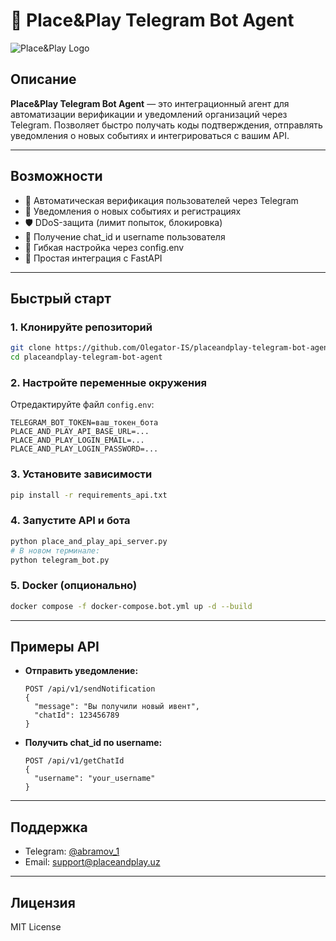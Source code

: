 # 🚀 Place&Play Telegram Bot Agent

![Place&Play Logo](https://placeandplay.uz/assets/logo.svg)

## Описание

**Place&Play Telegram Bot Agent** — это интеграционный агент для автоматизации верификации и уведомлений организаций через Telegram. Позволяет быстро получать коды подтверждения, отправлять уведомления о новых событиях и интегрироваться с вашим API.

---

## Возможности

- 🤖 Автоматическая верификация пользователей через Telegram
- 🔔 Уведомления о новых событиях и регистрациях
- 🛡️ DDoS-защита (лимит попыток, блокировка)
- 📱 Получение chat_id и username пользователя
- 📝 Гибкая настройка через config.env
- 🧩 Простая интеграция с FastAPI

---

## Быстрый старт

### 1. Клонируйте репозиторий
```bash
git clone https://github.com/Olegator-IS/placeandplay-telegram-bot-agent.git
cd placeandplay-telegram-bot-agent
```

### 2. Настройте переменные окружения
Отредактируйте файл `config.env`:
```
TELEGRAM_BOT_TOKEN=ваш_токен_бота
PLACE_AND_PLAY_API_BASE_URL=...
PLACE_AND_PLAY_LOGIN_EMAIL=...
PLACE_AND_PLAY_LOGIN_PASSWORD=...
```

### 3. Установите зависимости
```bash
pip install -r requirements_api.txt
```

### 4. Запустите API и бота
```bash
python place_and_play_api_server.py
# В новом терминале:
python telegram_bot.py
```

### 5. Docker (опционально)
```bash
docker compose -f docker-compose.bot.yml up -d --build
```

---

## Примеры API

- **Отправить уведомление:**
  ```http
  POST /api/v1/sendNotification
  {
    "message": "Вы получили новый ивент",
    "chatId": 123456789
  }
  ```
- **Получить chat_id по username:**
  ```http
  POST /api/v1/getChatId
  {
    "username": "your_username"
  }
  ```

---

## Поддержка

- Telegram: [@abramov_1](https://t.me/abramov_1)
- Email: support@placeandplay.uz

---

## Лицензия

MIT License
